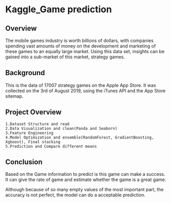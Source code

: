# Kaggle_Game prediction
## Overview
The mobile games industry is worth billions of dollars, with companies spending vast amounts of money on the development and marketing of these games to an equally large market. Using this data set, insights can be gained into a sub-market of this market, strategy games.
## Background
This is the data of 17007 strategy games on the Apple App Store. It was collected on the 3rd of August 2019, using the iTunes API and the App Store sitemap.
## Project Overview
    1.Dataset Structure and read
    2.Data Visualization and clean(Panda and Seaborn)
    3.Feature Engineering
    4.Model Optimization and ensemble(RandomForest, GradientBoosting, Xgboost), Final stacking
    5.Prediction and Compare different means
## Conclusion
Based on the Game information to predict is this game can make a success. It can give the rate of game and estimate whether the game is a great game.

Although because of so many empty values of the most important part, the accuracy is not perfect, the model can do a acceptable prediction. 

